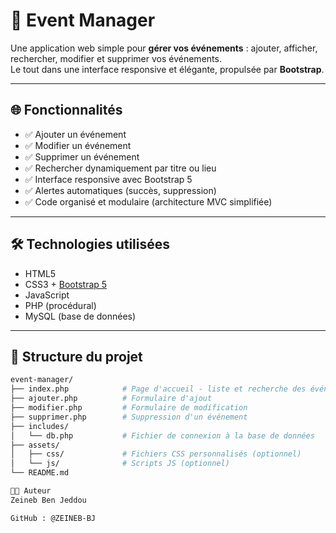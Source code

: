 # 🎉 Event Manager

Une application web simple pour **gérer vos événements** : ajouter, afficher, rechercher, modifier et supprimer vos événements.  
Le tout dans une interface responsive et élégante, propulsée par **Bootstrap**.

---

## 🌐 Fonctionnalités

- ✅ Ajouter un événement
- ✅ Modifier un événement
- ✅ Supprimer un événement
- ✅ Rechercher dynamiquement par titre ou lieu
- ✅ Interface responsive avec Bootstrap 5
- ✅ Alertes automatiques (succès, suppression)
- ✅ Code organisé et modulaire (architecture MVC simplifiée)

---

## 🛠️ Technologies utilisées

- HTML5
- CSS3 + [Bootstrap 5](https://getbootstrap.com)
- JavaScript
- PHP (procédural)
- MySQL (base de données)

---

## 📁 Structure du projet

```bash
event-manager/
├── index.php            # Page d'accueil - liste et recherche des événements
├── ajouter.php          # Formulaire d'ajout
├── modifier.php         # Formulaire de modification
├── supprimer.php        # Suppression d'un événement
├── includes/
│   └── db.php           # Fichier de connexion à la base de données
├── assets/
│   ├── css/             # Fichiers CSS personnalisés (optionnel)
│   └── js/              # Scripts JS (optionnel)
└── README.md

👩‍💻 Auteur
Zeineb Ben Jeddou

GitHub : @ZEINEB-BJ


